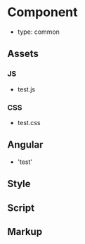 Component
=========
- type: common

## Assets

### JS
- test.js

### CSS
- test.css

## Angular
- 'test'

## Style

## Script

## Markup